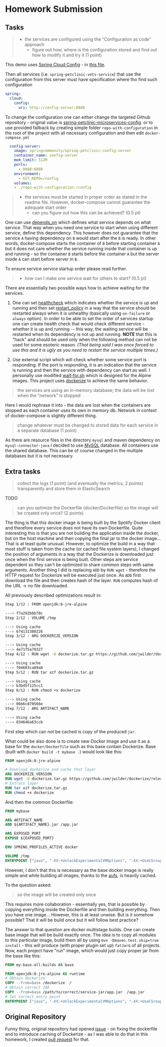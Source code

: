 # Homework Submission

## Tasks
>- the services are configured using the “Configuration as code” approach
>    - figure out how, where is the configuration stored and find out how to modify it and try it (1 point)

This demo uses [Spring Cloud Config](https://cloud.spring.io/spring-cloud-config/reference/html/) -
in [this file](spring-petclinic-config-server/src/main/resources/bootstrap.yml). 

Then all services (i.e. `spring-petclinic-vets-service`) that use the configuration from this server must have specification where tho find such configuration
```yaml
spring:
  cloud:
    config:
      uri: http://config-server:8888
```

To change the configuration one can either change the targeted Github repository - original value is
[spring-petclinic-microservices-config](https://github.com/spring-petclinic/spring-petclinic-microservices-config).
or to use provided fallback by creating simple folder `repo-with-configuration` in the root of the project with all necessary configuration 
and then edit `docker-compose.yml`
```yaml
  config-server:
    image: springcommunity/spring-petclinic-config-server
    container_name: config-server
    mem_limit: 512M
    ports:
      - 8888:8888
    environment:
      - GIT_REPO=/config
    volumes:
    - ./repo-with-configuration:/config
```

>- the services must be started in proper order as stated in the readme file. However, docker-compose cannot guarantee the adequate start order 
>    - can you figure out how this can be achieved? (0.5 pt)

One can use [depends_on](https://docs.docker.com/compose/compose-file/#depends_on) which defines what service depends on what service.
That way when you need one service to start when using different service, define this dependency.
This however does not guarantee that the service `A` having dependency on `B` would start after the `B` is ready. 
In other words, docker-compose starts the container of `B` before starting container `A` but it does not care whether the service 
running inside that container is up and running - so the container `B` starts before the container `A`
but the server inside `A` can start before server in `B`.

To ensure service service startup order please read further.

>    - how can I make one service wait for others to start? (0.5 pt)

There are essentially two possible ways how to achieve waiting for the services.
 
 1. One can set [healthcheck](https://docs.docker.com/compose/compose-file/#healthcheck) which indicates whether the service is up and
  running and then set [restart_policy](https://docs.docker.com/compose/compose-file/#restart_policy) in a way that the service
  should be restarted always when it is unhealthy (basically using `on-failure` or `always` option). 
  In order to be able to set the order of 
  services startup one can create health check that would check different service - whether it is up and running -- this way,
  the waiting service will be restarted when its dependency is not up and running. **NOTE** that this is "hack" and should be used only
  when the following method can not be used for some esoteric reason. *(That being said I was once forced to use this and it is ugly as 
  you need to restart the service multiple times.)*
 
 1. Use external script which will check whether some service port is responding.
 If the port is responding, it is an indication that the service is running and then the service with dependency can start as well.
 I personally use modified [wait-for.sh](https://github.com/Eficode/wait-for) which is designed for the Alpine images.
 This project uses [dockerize](https://github.com/jwilder/dockerize) to achieve the same behavior. 

> the services are using an in-memory database; the data will be lost when the “network” is stopped

Here I would rephrase it into - the data are lost when the containers are stopped as each container uses its own in memory db.
Network in context of docker-compose is slightly different thing. 

> change whatever must be changed to stored data for each service in a separate database (1 point)
 
As there are resource files in the directory `mysql` and maven dependency on `mysql-connector-java`
 I decided to use [MySQL](https://hub.docker.com/_/mysql) database. 
 All containers use the shared database. This can be of course changed in the multiple databases but it is not necessary.
 
## Extra tasks
> collect the logs (1 point) (and eventually the metrics, 2 points) transparently and store them in ElasticSearch

TODO

> can you optimize the Dockerfile (docker/Dockerfile) so the image will be created only once? (2 points)

The thing is that this docker image is being built by the Spotify Docker client and therefore every service does not have its own
 Dockerfile. Quite interesting this is that you are not building the application inside the docker, but on the host machine 
 and then copying the final jar to the docker image... That is at least quite unusual.
 However, to optimize the build in a way that most stuff is taken from the cache (or cached file system layers), 
 I changed the position of arguments in a way that the Dockerize is downloaded just once when the first service is being built.
 Other steps are service dependent so they can't be optimized to share common steps with same arguments.
 Another thing I did is replacing `ADD` by `RUN wget` - therefore the HTTP request for Dockerize will be executed just once.
 As `ADD` first download the file and then creates hash of the layer.
 `RUN` computes hash of the URL -> no file downloaded.  
 
 All previously described optimizations result in:
 ```bash
Step 1/12 : FROM openjdk:8-jre-alpine

 ---> f7a292bbb70c
Step 2/12 : VOLUME /tmp

 ---> Using cache
 ---> 674131380226
Step 3/12 : ARG DOCKERIZE_VERSION

 ---> Using cache
 ---> 4e71f5a79327
Step 4/12 : RUN wget -O dockerize.tar.gz https://github.com/jwilder/dockerize/releases/download/${DOCKERIZE_VERSION}/dockerize-alpine-linux-amd64-${DOCKERIZE_VERSION}.tar.gz

 ---> Using cache
 ---> f04603ca89a8
Step 5/12 : RUN tar xzf dockerize.tar.gz

 ---> Using cache
 ---> b3b45f125cc1
Step 6/12 : RUN chmod +x dockerize

 ---> Using cache
 ---> 06b6c870566e
Step 7/12 : ARG ARTIFACT_NAME

 ---> Using cache
 ---> 834646a63ccb
```
First step which can not be cached is copy of the produced `jar`. 
 
 What could be also done is to create new Docker Image and use it as a base for the `docker/Dockerfile` 
 such as this base contain Dockerize.
 Base (built with `docker build -t mybase .`) would look like this:
 ```dockerfile
FROM openjdk:8-jre-alpine

# Download dockerize and cache that layer
ARG DOCKERIZE_VERSION
RUN wget -O dockerize.tar.gz https://github.com/jwilder/dockerize/releases/download/${DOCKERIZE_VERSION}/dockerize-alpine-linux-amd64-${DOCKERIZE_VERSION}.tar.gz
# Extract layer
RUN tar xzf dockerize.tar.gz
RUN chmod +x dockerize
``` 
And then the common Dockerfile:
```dockerfile
FROM mybase

ARG ARTIFACT_NAME
ADD ${ARTIFACT_NAME}.jar /app.jar

ARG EXPOSED_PORT
EXPOSE ${EXPOSED_PORT}

ENV SPRING_PROFILES_ACTIVE docker

VOLUME /tmp
ENTRYPOINT ["java", "-XX:+UnlockExperimentalVMOptions", "-XX:+UseCGroupMemoryLimitForHeap", "-Djava.security.egd=file:/dev/./urandom","-jar","/app.jar"]
```
However, I don't that this is necessary as the base docker image is really simple and while building all images,
 thanks to the [aufs](https://en.wikipedia.org/wiki/Aufs), is heavily cached.

To the question asked:
> so the image will be created only once

This requires more collaboration - essentially yes,
 that is possible by copying everything inside the Dockerfile and then building everything. 
 Then you have one image... However, this is at least unwise. 
 But is it somehow possible? That it will be build once but it will follow best practice?   
 
The answer to that question are docker multistage builds.
One can create base image that will be build exactly once.
The idea is to copy all modules to this particular image, build them all by using 
`mvn -Dmaven.test.skip=true install` - this will produce (with proper plugin set up) `fatJar`s of all projects.
Now, each project have "run" image, which would just copy proper jar from the base like this:
```dockerfile
FROM my-base-all-builds AS base

FROM openjdk:8-jre-alpine AS runtime
# Obtain dockerize
COPY --from=base /dockerize  /
# Obtain correct JAR
COPY --from=base /path/to/correct/service-jar/app.jar  /app.jar
# Set correct entry point
ENTRYPOINT ["java", "-XX:+UnlockExperimentalVMOptions", "-XX:+UseCGroupMemoryLimitForHeap", "-Djava.security.egd=file:/dev/./urandom","-jar","/app.jar"]
```


## Original Repository
Funny thing, original repository had opened [issue](https://github.com/spring-petclinic/spring-petclinic-microservices/issues/136) - on fixing the dockerfile and to introduce caching of Dockerize - as I was able to do that in this homework, 
I created [pull request](https://github.com/spring-petclinic/spring-petclinic-microservices/pull/148) for that. 
